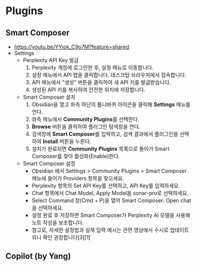 # Plugins

## Smart Composer

* https://youtu.be/YYiok_C9o7M?feature=shared
* Settings
	*  Perplexity API Key 발급
		1. Perplexity 계정에 로그인한 후, 설정 메뉴로 이동합니다.
		2. 설정 메뉴에서 API 탭을 클릭합니다. 데스크탑 브라우저에서 접속합니다.
		3. API 메뉴에서 "생성" 버튼을 클릭하여 새 API 키를 발급받습니다.
		4. 생성된 API 키를 복사하여 안전한 위치에 저장합니다.
	* Smart Composer 설치
		1. Obsidian을 열고 좌측 하단의 톱니바퀴 아이콘을 클릭해 **Settings** 메뉴를 연다.
		2. 좌측 메뉴에서 **Community Plugins**를 선택한다.
		3. **Browse** 버튼을 클릭하여 플러그인 탐색창을 연다.
		4. 검색창에 **Smart Composer**를 입력하고, 검색 결과에서 플러그인을 선택하여 **Install** 버튼을 누른다.
		5. 설치가 완료되면 **Community Plugins** 목록으로 돌아가 Smart Composer를 찾아 활성화(Enable)한다.
	* Smart Composer 설정
		* Obsidian 에서 Settings > Community Plugins > Smart Composer 메뉴에 들어가 Providers 항목을 찾으세요.
		* Perplexity 항목의 Set API Key를 선택하고, API Key를 입력하세요.
		* Chat 항목에서 Chat Model, Apply Model을 sonar-pro로 선택하세요.
		* Select Command 창(Cmd + P)을 열어 Smart Composer: Open chat을 선택하세요.
		* 설정 완료 후 저장하면 Smart Composer가 Perplexity AI 모델을 사용해 노트 작성을 보조합니다.
		* 참고로, 자세한 설정법과 실제 입력 예시는 관련 영상에서 수시로 업데이트되니 확인 권장합니다[3][1]

## Copilot (by Yang)